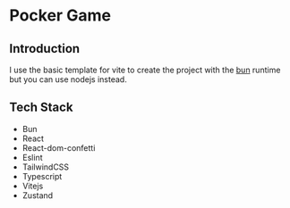 # Pocker Game

## Introduction 

I use the basic template for vite to create the project with the [bun](https://bun.sh) runtime but you can use nodejs instead.

## Tech Stack

- Bun
- React
- React-dom-confetti
- Eslint
- TailwindCSS
- Typescript
- Vitejs
- Zustand